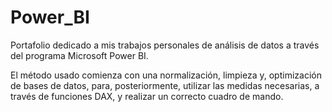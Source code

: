 # Power_BI
Portafolio dedicado a mis trabajos personales de análisis de datos a través del programa Microsoft Power BI.  

El método usado comienza con una normalización, limpieza y, optimización de bases de datos, para, posteriormente, utilizar las medidas necesarias, a través de funciones DAX,  y realizar un correcto cuadro de mando.
